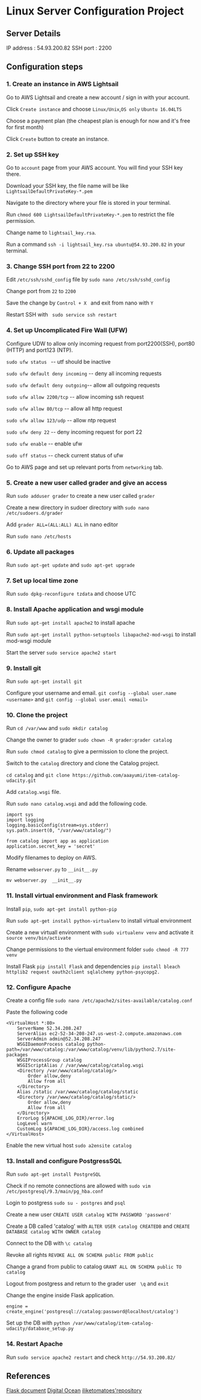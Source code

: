 # Linux Server Configuration Project

## Server Details
IP address : 54.93.200.82
SSH port : 2200

## Configuration steps 
### 1. Create an instance in AWS Lightsail 

Go to AWS Lightsail and create a new account / sign in with your account.

Click `Create instance` and choose `Linux/Unix`,`OS only` `Ubuntu 16.04LTS`

Choose a payment plan (the cheapest plan is enough for now and it's free for first month)

Click `Create` button to create an instance.

### 2. Set up SSH key

Go to `account` page from your AWS account. You will find your SSH key there.

Download your SSH key, the file name will be like `LightsailDefaultPrivateKey-*.pem`

Navigate to the directory where your file is stored in your terminal.

Run `chmod 600 LightsailDefaultPrivateKey-*.pem` to restrict the file permission. 

Change name to `lightsail_key.rsa`.

Run a command `ssh -i lightsail_key.rsa ubuntu@54.93.200.82` in your terminal.

### 3. Change SSH port from 22 to 2200

Edit `/etc/ssh/sshd_config` file by `sudo nano /etc/ssh/sshd_config`

Change port from `22` to `2200`

Save the change by `Control + X ` and exit from nano with `Y`

Restart SSH with ` sudo service ssh restart`

### 4. Set up Uncomplicated Fire Wall (UFW)

Configure UDW to allow only incoming request from port2200(SSH), port80 (HTTP) and port123 (NTP).

`sudo ufw status ` -- utf should be inactive

`sudo ufw default deny incoming` -- deny all incoming requests

`sudo ufw default deny outgoing`-- allow all outgoing requests

`sudo ufw allow 2200/tcp` -- allow incoming ssh request

`sudo ufw allow 80/tcp` -- allow all http request

`sudo ufw allow 123/udp` -- allow ntp request

`sudo ufw deny 22` -- deny incoming request for port 22

`sudo ufw enable` -- enable ufw

`sudo uff status` -- check current status of ufw

Go to AWS page and set up relevant ports from `networking` tab.

### 5. Create a new user called grader and give an access 
Run `sudo adduser grader` to create a new user called `grader`

Create a new directory in sudoer directory with `sudo nano /etc/sudoers.d/grader`

Add `grader ALL=(ALL:ALL) ALL` in nano editor 

Run `sudo nano /etc/hosts`

### 6. Update all packages 

Run `sudo apt-get update` and `sudo apt-get upgrade`

### 7. Set up local time zone

Run `sudo dpkg-reconfigure tzdata` and choose UTC

### 8. Install Apache application and wsgi module

Run `sudo apt-get install apache2` to install apache 

Run `sudo apt-get install python-setuptools libapache2-mod-wsgi` to install mod-wsgi module

Start the server `sudo service apache2 start`

### 9. Install git

Run `sudo apt-get install git`

Configure your username and email. `git config --global user.name <username>` and `git config --global user.email <email>`

### 10. Clone the project

Run `cd /var/www` and `sudo mkdir catalog`

Change the owner to grader `sudo chown -R grader:grader catalog`

Run `sudo chmod catalog` to give a permission to clone the project.

Switch to the `catalog` directory and clone the Catalog project.

`cd catalog` and `git clone https://github.com/aaayumi/item-catalog-udacity.git`

Add `catalog.wsgi` file.

Run `sudo nano catalog.wsgi` and add the following code.

```
import sys
import logging
logging.basicConfig(stream=sys.stderr)
sys.path.insert(0, "/var/www/catalog/")

from catalog import app as application
application.secret_key = 'secret'
```

Modify filenames to deploy on AWS.

Rename `webserver.py` to `__init__.py` 

`mv webserver.py  __init__.py`

### 11. Install virtual environment and Flask framework

Install `pip`, `sudo apt-get install python-pip`

Run `sudo apt-get install python-virtualenv` to install virtual environment

Create a new virtuall environment with `sudo virtualenv venv` and activate it `source venv/bin/activate`

Change permissions to the viertual environment folder `sudo chmod -R 777 venv`

Install Flask `pip install Flask` and dependencies `pip install bleach httplib2 request oauth2client sqlalchemy python-psycopg2.`

### 12. Configure Apache

Create a config file `sudo nano /etc/apache2/sites-available/catalog.conf`

Paste the following code

```
<VirtualHost *:80>
    ServerName 52.34.208.247
    ServerAlias ec2-52-34-208-247.us-west-2.compute.amazonaws.com
    ServerAdmin admin@52.34.208.247
    WSGIDaemonProcess catalog python-path=/var/www/catalog:/var/www/catalog/venv/lib/python2.7/site-packages
    WSGIProcessGroup catalog
    WSGIScriptAlias / /var/www/catalog/catalog.wsgi
    <Directory /var/www/catalog/catalog/>
        Order allow,deny
        Allow from all
    </Directory>
    Alias /static /var/www/catalog/catalog/static
    <Directory /var/www/catalog/catalog/static/>
        Order allow,deny
        Allow from all
    </Directory>
    ErrorLog ${APACHE_LOG_DIR}/error.log
    LogLevel warn
    CustomLog ${APACHE_LOG_DIR}/access.log combined
</VirtualHost>
```

Enable the new virtual host `sudo a2ensite catalog`

### 13. Install and configure PostgressSQL

Run `sudo apt-get install PostgreSQL`

Check if no remote connections are allowed with `sudo vim /etc/postgresql/9.3/main/pg_hba.conf`

Login to postgress `sudo su - postgres` and `psql`

Create a new user `CREATE USER catalog WITH PASSWORD 'password'`

Create a DB called 'catalog' with `ALTER USER catalog CREATEDB` and `CREATE DATABASE catalog WITH OWNER catalog`

Connect to the DB with `\c catalog`

Revoke all rights `REVOKE ALL ON SCHEMA public FROM public`

Change a grand from public to catalog `GRANT ALL ON SCHEMA public TO catalog`

Logout from postgress and return to the grader user ` \q` and `exit`

Change the engine inside Flask application.

`engine = create_engine('postgresql://catalog:password@localhost/catalog')`

Set up the DB with `python /var/www/catalog/item-catalog-udacity/database_setup.py`

### 14. Restart Apache 

Run `sudo service apache2 restart` and check `http://54.93.200.82/`

## References
[Flask document](http://flask.pocoo.org/docs/1.0/deploying/mod_wsgi/)
[Digital Ocean](https://www.digitalocean.com/community/tutorials/how-to-run-django-with-mod_wsgi-and-apache-with-a-virtualenv-python-environment-on-a-debian-vps)
[iliketomatoes'repository](https://github.com/iliketomatoes/linux_server_configuration)
